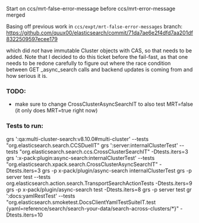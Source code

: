 Start on ccs/mrt-false-error-message before ccs/mrt-error-message merged

Basing off previous work in `ccs/expt/mrt-false-error-messages` branch:
https://github.com/quux00/elasticsearch/commit/71da7ae6e2f4dfd7aa201df8322509597ecee179

which did *not* have immutable Cluster objects with CAS, so that needs to be added.
Note that I decided to do this ticket before the fail-fast, as that one needs to be
redone carefully to figure out where the race condition between GET _async_search calls
and backend updates is coming from and how serious it is.

### TODO:

* make sure to change CrossClusterAsyncSearchIT to also test MRT=false (it only does MRT=true right now)

### Tests to run:

grs ':qa:multi-cluster-search:v8.10.0#multi-cluster' --tests "org.elasticsearch.search.CCSDuelIT"
grs ':server:internalClusterTest' --tests "org.elasticsearch.search.ccs.CrossClusterSearchIT" -Dtests.iters=3
grs ':x-pack:plugin:async-search:internalClusterTest' --tests "org.elasticsearch.xpack.search.CrossClusterAsyncSearchIT" -Dtests.iters=3
grs -p x-pack/plugin/async-search internalClusterTest
grs -p server test --tests org.elasticsearch.action.search.TransportSearchActionTests -Dtests.iters=9
grs -p x-pack/plugin/async-search test -Dtests.iters=8
grs -p server test
gr ':docs:yamlRestTest' --tests "org.elasticsearch.smoketest.DocsClientYamlTestSuiteIT.test {yaml=reference/search/search-your-data/search-across-clusters/*}" -Dtests.iters=10

